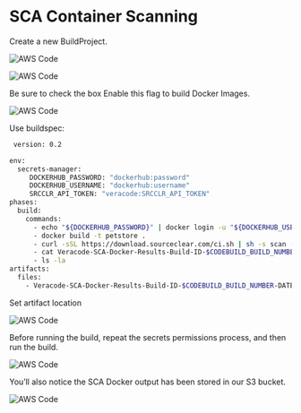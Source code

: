 # SCA Container Scanning

Create a new BuildProject.

![AWS Code](https://github.com/ClintPollock/AWS-Code-Suite-Veracode-Examples/raw/main/images/8-SCA-Container-Scan/1-SCA-Agent-Container.png)

![AWS Code](https://github.com/ClintPollock/AWS-Code-Suite-Veracode-Examples/raw/main/images/8-SCA-Container-Scan/2-SCA-Agent-Container.png)

Be sure to check the box Enable this flag to build Docker Images.

![AWS Code](https://github.com/ClintPollock/AWS-Code-Suite-Veracode-Examples/raw/main/images/8-SCA-Container-Scan/3-SCA-Agent-Container.png)

Use buildspec:

```bash
 version: 0.2

env:
  secrets-manager:
     DOCKERHUB_PASSWORD: "dockerhub:password"
     DOCKERHUB_USERNAME: "dockerhub:username"
     SRCCLR_API_TOKEN: "veracode:SRCCLR_API_TOKEN"
phases:
  build:
    commands:
      - echo "${DOCKERHUB_PASSWORD}" | docker login -u "${DOCKERHUB_USERNAME}" --password-stdin
      - docker build -t petstore .
      - curl -sSL https://download.sourceclear.com/ci.sh | sh -s scan --image petstore > Veracode-SCA-Docker-Results-Build-ID-$CODEBUILD_BUILD_NUMBER-DATE-$(date +%Y-%m-%d).txt
      - cat Veracode-SCA-Docker-Results-Build-ID-$CODEBUILD_BUILD_NUMBER-DATE-$(date +%Y-%m-%d).txt
      - ls -la
artifacts:
  files:
    - Veracode-SCA-Docker-Results-Build-ID-$CODEBUILD_BUILD_NUMBER-DATE-$(date +%Y-%m-%d).txt
```

Set artifact location

![AWS Code](https://github.com/ClintPollock/AWS-Code-Suite-Veracode-Examples/raw/main/images/8-SCA-Container-Scan/4-SCA-Agent-Container.png)

Before running the build, repeat the secrets permissions process, and then run the build.

![AWS Code](https://github.com/ClintPollock/AWS-Code-Suite-Veracode-Examples/raw/main/images/8-SCA-Container-Scan/5-SCA-Agent-Container.png)

You’ll also notice the SCA Docker output has been stored in our S3 bucket.

![AWS Code](https://github.com/ClintPollock/AWS-Code-Suite-Veracode-Examples/raw/main/images/8-SCA-Container-Scan/6-SCA-Agent-Container.png)
